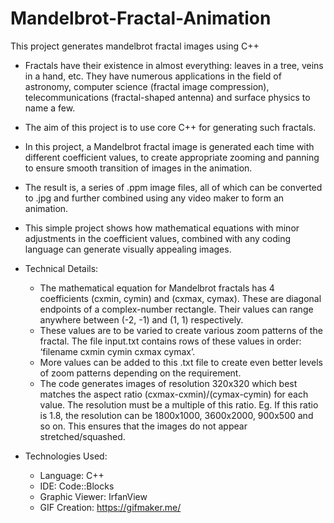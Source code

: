 # Mandelbrot-Fractal-Animation
This project generates mandelbrot fractal images using C++ 
- Fractals have their existence in almost everything: leaves in a tree, veins in a hand, etc. They have numerous applications in the field of astronomy, computer science (fractal image compression), telecommunications (fractal-shaped antenna) and surface physics to name a few.
- The aim of this project is to use core C++ for generating such fractals.
- In this project, a Mandelbrot fractal image is generated each time with different coefficient values, to create appropriate zooming and panning to ensure smooth transition of images in the animation.
- The result is, a series of .ppm image files, all of which can be converted to .jpg and further combined using any video maker to form an animation.
- This simple project shows how mathematical equations with minor adjustments in the coefficient values, combined with any coding language can generate visually appealing images.

- Technical Details:
  - The mathematical equation for Mandelbrot fractals has 4 coefficients (cxmin, cymin) and (cxmax, cymax). These are diagonal endpoints of a complex-number rectangle. Their values can range anywhere between (-2, -1) and (1, 1) respectively.
  - These values are to be varied to create various zoom patterns of the fractal. The file input.txt contains rows of these values in   order: ‘filename  cxmin  cymin  cxmax  cymax’.
  - More values can be added to this .txt file to create even better levels of zoom patterns depending on the requirement.
  - The code generates images of resolution 320x320 which best matches the aspect ratio (cxmax-cxmin)/(cymax-cymin) for each value. The resolution must be a multiple of this ratio. Eg. If this ratio is 1.8, the resolution can be 1800x1000, 3600x2000, 900x500 and so on. This ensures that the images do not appear stretched/squashed.

- Technologies Used:
  - Language: C++
  - IDE: Code::Blocks
  - Graphic Viewer: IrfanView
  - GIF Creation: https://gifmaker.me/
